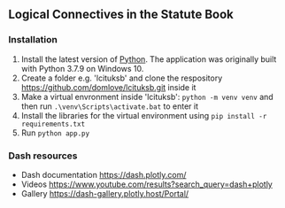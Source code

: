 ## Logical Connectives in the Statute Book

### Installation

 1. Install the latest version of [Python](https://www.python.org/downloads/). The application was originally built with Python 3.7.9 on Windows 10.
 3. Create a folder e.g. 'lcituksb' and clone the respository https://github.com/domlove/lcituksb.git inside it
 4. Make a virtual envronment inside 'lcituksb': ```python -m venv venv``` and then run ```.\venv\Scripts\activate.bat``` to enter it
 5. Install the libraries for the virtual environment using ```pip install -r requirements.txt``` 
 6. Run ```python app.py``` 


### Dash resources
 - Dash documentation https://dash.plotly.com/
 - Videos https://www.youtube.com/results?search_query=dash+plotly
 - Gallery https://dash-gallery.plotly.host/Portal/ 
